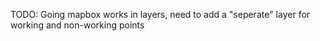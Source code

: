 TODO:
Going mapbox works in layers, need to add a "seperate" layer for working and non-working points